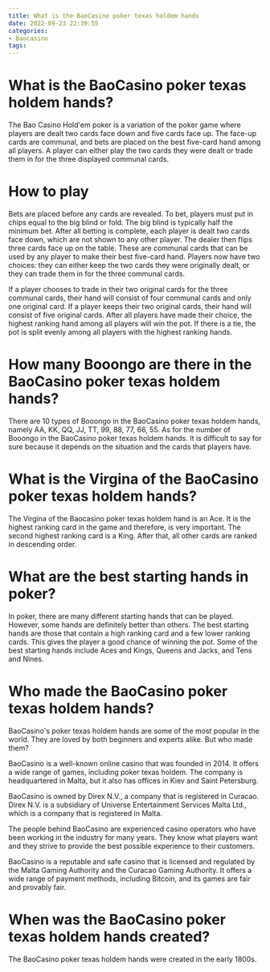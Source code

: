 ```yaml
---
title: What is the BaoCasino poker texas holdem hands
date: 2022-09-23 22:39:55
categories:
- Baocasino
tags:
---
```



# What is the BaoCasino poker texas holdem hands?

The Bao Casino Hold'em poker is a variation of the poker game where players are dealt two cards face down and five cards face up. The face-up cards are communal, and bets are placed on the best five-card hand among all players. A player can either play the two cards they were dealt or trade them in for the three displayed communal cards.



# How to play

Bets are placed before any cards are revealed. To bet, players must put in chips equal to the big blind or fold. The big blind is typically half the minimum bet. After all betting is complete, each player is dealt two cards face down, which are not shown to any other player. The dealer then flips three cards face up on the table. These are communal cards that can be used by any player to make their best five-card hand. Players now have two choices: they can either keep the two cards they were originally dealt, or they can trade them in for the three communal cards.



If a player chooses to trade in their two original cards for the three communal cards, their hand will consist of four communal cards and only one original card. If a player keeps their two original cards, their hand will consist of five original cards. After all players have made their choice, the highest ranking hand among all players will win the pot. If there is a tie, the pot is split evenly among all players with the highest ranking hands.

# How many Booongo are there in the BaoCasino poker texas holdem hands?

There are 10 types of Booongo in the BaoCasino poker texas holdem hands, namely AA, KK, QQ, JJ, TT, 99, 88, 77, 66, 55. As for the number of Booongo in the BaoCasino poker texas holdem hands. It is difficult to say for sure because it depends on the situation and the cards that players have.

# What is the Virgina of the BaoCasino poker texas holdem hands?

The Virgina of the Baocasino poker texas holdem hand is an Ace. It is the highest ranking card in the game and therefore, is very important. The second highest ranking card is a King. After that, all other cards are ranked in descending order.

# What are the best starting hands in poker?

In poker, there are many different starting hands that can be played. However, some hands are definitely better than others. The best starting hands are those that contain a high ranking card and a few lower ranking cards. This gives the player a good chance of winning the pot. Some of the best starting hands include Aces and Kings, Queens and Jacks, and Tens and Nines.

# Who made the BaoCasino poker texas holdem hands? 
BaoCasino's poker texas holdem hands are some of the most popular in the world. They are loved by both beginners and experts alike. But who made them?

BaoCasino is a well-known online casino that was founded in 2014. It offers a wide range of games, including poker texas holdem. The company is headquartered in Malta, but it also has offices in Kiev and Saint Petersburg.

BaoCasino is owned by Direx N.V., a company that is registered in Curacao. Direx N.V. is a subsidiary of Universe Entertainment Services Malta Ltd., which is a company that is registered in Malta.

The people behind BaoCasino are experienced casino operators who have been working in the industry for many years. They know what players want and they strive to provide the best possible experience to their customers.

BaoCasino is a reputable and safe casino that is licensed and regulated by the Malta Gaming Authority and the Curacao Gaming Authority. It offers a wide range of payment methods, including Bitcoin, and its games are fair and provably fair.

# When was the BaoCasino poker texas holdem hands created?

The BaoCasino poker texas holdem hands were created in the early 1800s.